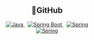 <!-- 타이틀 -->
<div align="center">
  <!--img src="https://capsule-render.vercel.app/api?type=cylinder&color=auto&height=100&section=header&text=OYH%20Repository&fontSize=60)"/-->
</div>

<br/>

<div align=center>
  <h2>🔗GitHub</h2>
  <a href="https://github.com/openjdk" border="0">
    <img alt="Java" border="0" src ="https://img.shields.io/badge/Java-FF9950.svg?&style=for-the-badge&logo=Java&logoColor=white"/>
  <a/>&nbsp;
  <a href="https://github.com/spring-projects">
    <img alt="Spring Boot" border="0" src ="https://img.shields.io/badge/Spring Boot-6DB33F.svg?&style=for-the-badge&logo=Spring Boot&logoColor=white"/>
  <a/>&nbsp;
  <a href="https://github.com/spring-projects">
    <img alt="Spring" border="0" src ="https://img.shields.io/badge/Spring-6DB33F.svg?&style=for-the-badge&logo=Spring&logoColor=white"/>
  <a/>
  <br/>
  <a href="https://github.com/quartz-scheduler">
    <img alt="Spring" border="0" src ="https://img.shields.io/badge/Quartz-FFFFFF.svg?&style=for-the-badge&logo=quartz&logoColor=white"/>
  <a/>
    
</div>

<br/>
<br/>
<br/>
